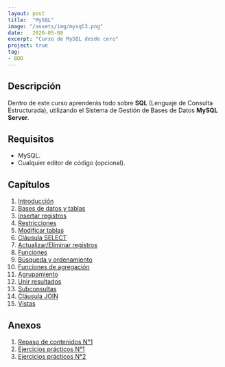 ```yaml
---
layout: post
title:  "MySQL"
image: "/assets/img/mysql3.png"
date:   2020-05-08
excerpt: "Curso de MySQL desde cero"
project: true
tag:
- BDD
---
```


## Descripción

Dentro de este curso aprenderás todo sobre **SQL** (Lenguaje de Consulta Estructurada), utilizando el Sistema de Gestión de Bases de Datos **MySQL Server**.

## Requisitos

* MySQL.
* Cualquier editor de código (opcional).

## Capítulos

1. [Introducción](https://slides.com/nisoto4004/leccion-n-1-mysql)
2. [Bases de datos y tablas](https://slides.com/nisoto4004/leccion-n-2-mysql)
3. [Insertar registros](https://slides.com/nisoto4004/leccion-n-3-mysql)
4. [Restricciones](https://slides.com/nisoto4004/leccion-n-4-mysql)
5. [Modificar tablas](https://slides.com/nisoto4004/leccion-n-5-mysql)
6. [Cláusula SELECT](https://slides.com/nisoto4004/leccion-n-6-mysql)
7. [Actualizar/Eliminar registros](https://slides.com/nisoto4004/leccion-n-7-mysql)
8. [Funciones](https://slides.com/nisoto4004/leccion-n-8-mysql)
9. [Búsqueda y ordenamiento](https://slides.com/nisoto4004/leccion-n-9-mysql)
10. [Funciones de agregación](https://slides.com/nisoto4004/leccion-n-10-mysql)
11. [Agrupamiento](https://slides.com/nisoto4004/leccion-n-11-mysql)
12. [Unir resultados](https://slides.com/nisoto4004/leccion-n-12-mysql)
13. [Subconsultas](https://slides.com/nisoto4004/leccion-n-13-mysql)
14. [Cláusula JOIN](https://slides.com/nisoto4004/leccion-n-14-mysql)
15. [Vistas](https://slides.com/nisoto4004/leccion-n-15-mysql)

## Anexos

1. [Repaso de contenidos N°1](https://slides.com/nisoto4004/repaso-n-1-mysql)
2. [Ejercicios prácticos N°1](https://slides.com/nisoto4004/ejercicios-n-1-mysql)
3. [Ejercicios prácticos N°2](https://slides.com/nisoto4004/ejercicios-n-2-mysql)
